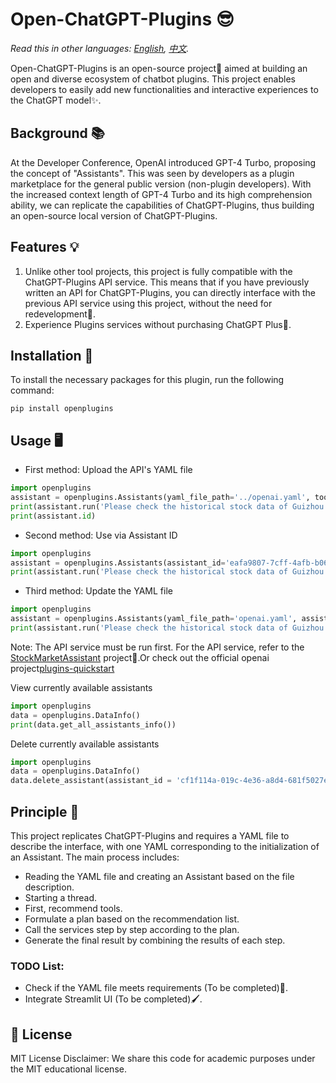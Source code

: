 
# Open-ChatGPT-Plugins 😎

*Read this in other languages: [English](README_EN.md), [中文](README.md).*

Open-ChatGPT-Plugins is an open-source project🌟 aimed at building an open and diverse ecosystem of chatbot plugins. This project enables developers to easily add new functionalities and interactive experiences to the ChatGPT model✨.

## Background 📚

At the Developer Conference, OpenAI introduced GPT-4 Turbo, proposing the concept of "Assistants". This was seen by developers as a plugin marketplace for the general public version (non-plugin developers). With the increased context length of GPT-4 Turbo and its high comprehension ability, we can replicate the capabilities of ChatGPT-Plugins, thus building an open-source local version of ChatGPT-Plugins.

## Features 💡

1. Unlike other tool projects, this project is fully compatible with the ChatGPT-Plugins API service. This means that if you have previously written an API for ChatGPT-Plugins, you can directly interface with the previous API service using this project, without the need for redevelopment🚀.
2. Experience Plugins services without purchasing ChatGPT Plus🎉.

## Installation 🔧

To install the necessary packages for this plugin, run the following command:

```shell
pip install openplugins
```

## Usage 🖥️

- First method: Upload the API's YAML file

```python
import openplugins
assistant = openplugins.Assistants(yaml_file_path='../openai.yaml', tools_model='gpt-4-1106-preview', openai_api_key='sk-xxxx')
print(assistant.run('Please check the historical stock data of Guizhou Maotai for yesterday'))
print(assistant.id)
```

- Second method: Use via Assistant ID

```python
import openplugins
assistant = openplugins.Assistants(assistant_id='eafa9807-7cff-4afb-b069-ce3437c076fb', tools_model='gpt-4-1106-preview', openai_api_key='sk-xxxx')
print(assistant.run('Please check the historical stock data of Guizhou Maotai for yesterday'))
```

- Third method: Update the YAML file

```python
import openplugins
assistant = openplugins.Assistants(yaml_file_path='openai.yaml', assistant_id='eafa9807-7cff-4afb-b069-ce3437c076fb', tools_model='gpt-4-1106-preview', openai_api_key='sk-xxxx')
print(assistant.run('Please check the historical stock data of Guizhou Maotai for yesterday'))
```

Note: The API service must be run first. For the API service, refer to the [StockMarketAssistant](https://github.com/XingYu-Zhong/StockMarketAsisstant) project🔗.Or check out the official openai project[plugins-quickstart](https://github.com/openai/plugins-quickstart)

View currently available assistants
```python
import openplugins
data = openplugins.DataInfo()
print(data.get_all_assistants_info())
```

Delete currently available assistants
```python
import openplugins
data = openplugins.DataInfo()
data.delete_assistant(assistant_id = 'cf1f114a-019c-4e36-a8d4-681f5027ef8c')
```

## Principle 🤖

This project replicates ChatGPT-Plugins and requires a YAML file to describe the interface, with one YAML corresponding to the initialization of an Assistant. The main process includes:

- Reading the YAML file and creating an Assistant based on the file description.
- Starting a thread.
- First, recommend tools.
- Formulate a plan based on the recommendation list.
- Call the services step by step according to the plan.
- Generate the final result by combining the results of each step.

### TODO List:

- Check if the YAML file meets requirements (To be completed)📝.
- Integrate Streamlit UI (To be completed)🖌️.

## 📝 License
MIT License 
Disclaimer: We share this code for academic purposes under the MIT educational license.
